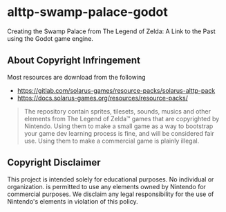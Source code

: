 # alttp-swamp-palace-godot
Creating the Swamp Palace from The Legend of Zelda: A Link to the Past using the Godot game engine.

## About Copyright Infringement

Most resources are download from the following

- https://gitlab.com/solarus-games/resource-packs/solarus-alttp-pack
- https://docs.solarus-games.org/resources/resource-packs/

> The repository contain sprites, tilesets, sounds, musics and other elements from The Legend of Zelda™ games that are copyrighted by Nintendo. Using them to make a small game as a way to bootstrap your game dev learning process is fine, and will be considered fair use. Using them to make a commercial game is plainly illegal.

## Copyright Disclaimer

This project is intended solely for educational purposes. No individual or organization. is permitted to use any elements owned by Nintendo for commercial purposes. We disclaim any legal responsibility for the use of Nintendo's elements in violation of this policy.

